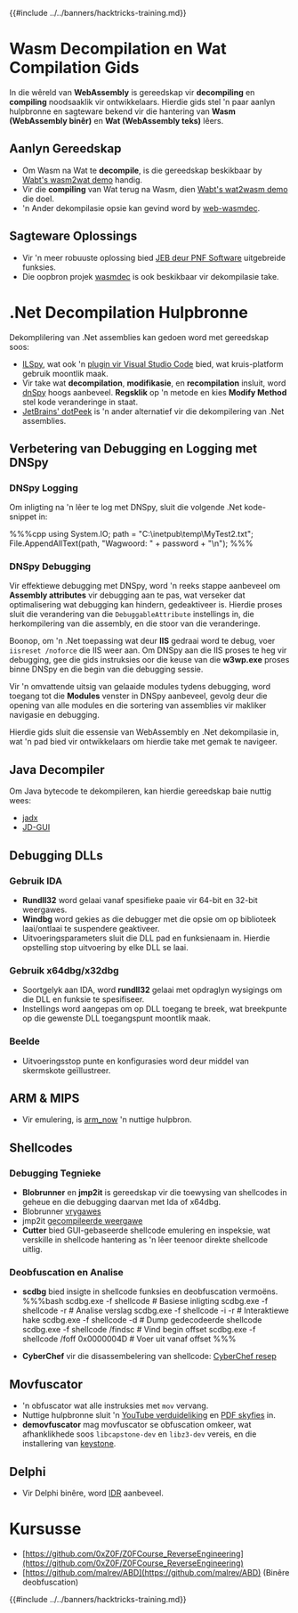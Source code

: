 {{#include ../../banners/hacktricks-training.md}}

# Wasm Decompilation en Wat Compilation Gids

In die wêreld van **WebAssembly** is gereedskap vir **decompiling** en **compiling** noodsaaklik vir ontwikkelaars. Hierdie gids stel 'n paar aanlyn hulpbronne en sagteware bekend vir die hantering van **Wasm (WebAssembly binêr)** en **Wat (WebAssembly teks)** lêers.

## Aanlyn Gereedskap

- Om Wasm na Wat te **decompile**, is die gereedskap beskikbaar by [Wabt's wasm2wat demo](https://webassembly.github.io/wabt/demo/wasm2wat/index.html) handig.
- Vir die **compiling** van Wat terug na Wasm, dien [Wabt's wat2wasm demo](https://webassembly.github.io/wabt/demo/wat2wasm/) die doel.
- 'n Ander dekompilasie opsie kan gevind word by [web-wasmdec](https://wwwg.github.io/web-wasmdec/).

## Sagteware Oplossings

- Vir 'n meer robuuste oplossing bied [JEB deur PNF Software](https://www.pnfsoftware.com/jeb/demo) uitgebreide funksies.
- Die oopbron projek [wasmdec](https://github.com/wwwg/wasmdec) is ook beskikbaar vir dekompilasie take.

# .Net Decompilation Hulpbronne

Dekomplilering van .Net assemblies kan gedoen word met gereedskap soos:

- [ILSpy](https://github.com/icsharpcode/ILSpy), wat ook 'n [plugin vir Visual Studio Code](https://github.com/icsharpcode/ilspy-vscode) bied, wat kruis-platform gebruik moontlik maak.
- Vir take wat **decompilation**, **modifikasie**, en **recompilation** insluit, word [dnSpy](https://github.com/0xd4d/dnSpy/releases) hoogs aanbeveel. **Regsklik** op 'n metode en kies **Modify Method** stel kode veranderinge in staat.
- [JetBrains' dotPeek](https://www.jetbrains.com/es-es/decompiler/) is 'n ander alternatief vir die dekompilering van .Net assemblies.

## Verbetering van Debugging en Logging met DNSpy

### DNSpy Logging

Om inligting na 'n lêer te log met DNSpy, sluit die volgende .Net kode-snippet in:

%%%cpp
using System.IO;
path = "C:\\inetpub\\temp\\MyTest2.txt";
File.AppendAllText(path, "Wagwoord: " + password + "\n");
%%%

### DNSpy Debugging

Vir effektiewe debugging met DNSpy, word 'n reeks stappe aanbeveel om **Assembly attributes** vir debugging aan te pas, wat verseker dat optimalisering wat debugging kan hindern, gedeaktiveer is. Hierdie proses sluit die verandering van die `DebuggableAttribute` instellings in, die herkompilering van die assembly, en die stoor van die veranderinge.

Boonop, om 'n .Net toepassing wat deur **IIS** gedraai word te debug, voer `iisreset /noforce` die IIS weer aan. Om DNSpy aan die IIS proses te heg vir debugging, gee die gids instruksies oor die keuse van die **w3wp.exe** proses binne DNSpy en die begin van die debugging sessie.

Vir 'n omvattende uitsig van gelaaide modules tydens debugging, word toegang tot die **Modules** venster in DNSpy aanbeveel, gevolg deur die opening van alle modules en die sortering van assemblies vir makliker navigasie en debugging.

Hierdie gids sluit die essensie van WebAssembly en .Net dekompilasie in, wat 'n pad bied vir ontwikkelaars om hierdie take met gemak te navigeer.

## **Java Decompiler**

Om Java bytecode te dekompileren, kan hierdie gereedskap baie nuttig wees:

- [jadx](https://github.com/skylot/jadx)
- [JD-GUI](https://github.com/java-decompiler/jd-gui/releases)

## **Debugging DLLs**

### Gebruik IDA

- **Rundll32** word gelaai vanaf spesifieke paaie vir 64-bit en 32-bit weergawes.
- **Windbg** word gekies as die debugger met die opsie om op biblioteek laai/ontlaai te suspendere geaktiveer.
- Uitvoeringsparameters sluit die DLL pad en funksienaam in. Hierdie opstelling stop uitvoering by elke DLL se laai.

### Gebruik x64dbg/x32dbg

- Soortgelyk aan IDA, word **rundll32** gelaai met opdraglyn wysigings om die DLL en funksie te spesifiseer.
- Instellings word aangepas om op DLL toegang te breek, wat breekpunte op die gewenste DLL toegangspunt moontlik maak.

### Beelde

- Uitvoeringsstop punte en konfigurasies word deur middel van skermskote geïllustreer.

## **ARM & MIPS**

- Vir emulering, is [arm_now](https://github.com/nongiach/arm_now) 'n nuttige hulpbron.

## **Shellcodes**

### Debugging Tegnieke

- **Blobrunner** en **jmp2it** is gereedskap vir die toewysing van shellcodes in geheue en die debugging daarvan met Ida of x64dbg.
- Blobrunner [vrygawes](https://github.com/OALabs/BlobRunner/releases/tag/v0.0.5)
- jmp2it [gecompileerde weergawe](https://github.com/adamkramer/jmp2it/releases/)
- **Cutter** bied GUI-gebaseerde shellcode emulering en inspeksie, wat verskille in shellcode hantering as 'n lêer teenoor direkte shellcode uitlig.

### Deobfuscation en Analise

- **scdbg** bied insigte in shellcode funksies en deobfuscation vermoëns.
%%%bash
scdbg.exe -f shellcode # Basiese inligting
scdbg.exe -f shellcode -r # Analise verslag
scdbg.exe -f shellcode -i -r # Interaktiewe hake
scdbg.exe -f shellcode -d # Dump gedecodeerde shellcode
scdbg.exe -f shellcode /findsc # Vind begin offset
scdbg.exe -f shellcode /foff 0x0000004D # Voer uit vanaf offset
%%%

- **CyberChef** vir die disassembelering van shellcode: [CyberChef resep](https://gchq.github.io/CyberChef/#recipe=To_Hex%28'Space',0%29Disassemble_x86%28'32','Full%20x86%20architecture',16,0,true,true%29)

## **Movfuscator**

- 'n obfuscator wat alle instruksies met `mov` vervang.
- Nuttige hulpbronne sluit 'n [YouTube verduideliking](https://www.youtube.com/watch?v=2VF_wPkiBJY) en [PDF skyfies](https://github.com/xoreaxeaxeax/movfuscator/blob/master/slides/domas_2015_the_movfuscator.pdf) in.
- **demovfuscator** mag movfuscator se obfuscation omkeer, wat afhanklikhede soos `libcapstone-dev` en `libz3-dev` vereis, en die installering van [keystone](https://github.com/keystone-engine/keystone/blob/master/docs/COMPILE-NIX.md).

## **Delphi**

- Vir Delphi binêre, word [IDR](https://github.com/crypto2011/IDR) aanbeveel.

# Kursusse

- [https://github.com/0xZ0F/Z0FCourse_ReverseEngineering](https://github.com/0xZ0F/Z0FCourse_ReverseEngineering)
- [https://github.com/malrev/ABD](https://github.com/malrev/ABD) \(Binêre deobfuscation\)

{{#include ../../banners/hacktricks-training.md}}
